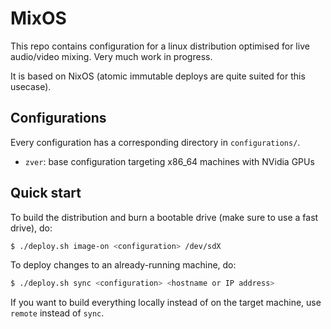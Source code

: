 # MixOS

This repo contains configuration for a linux distribution optimised
for live audio/video mixing. Very much work in progress.

It is based on NixOS (atomic immutable deploys are quite suited for this usecase).

## Configurations

Every configuration has a corresponding directory in `configurations/`.

- `zver`: base configuration targeting x86_64 machines with NVidia GPUs

## Quick start

To build the distribution and burn a bootable drive (make sure to use a fast drive), do:

```bash
$ ./deploy.sh image-on <configuration> /dev/sdX
```

To deploy changes to an already-running machine, do:

```bash
$ ./deploy.sh sync <configuration> <hostname or IP address>
```

If you want to build everything locally instead of on the target machine,
use `remote` instead of `sync`.
